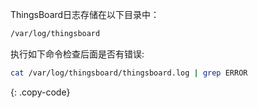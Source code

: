 ThingsBoard日志存储在以下目录中：
 
```bash
/var/log/thingsboard
```

执行如下命令检查后面是否有错误:
 
```bash
cat /var/log/thingsboard/thingsboard.log | grep ERROR
```
{: .copy-code}